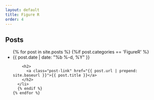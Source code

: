 ```yaml
---
layout: default
title: Figure R
order: 4
---
```


## Posts

<div class="home">

  <ul class="post-list">
    {% for post in site.posts %}
      {%if post.categories == 'FigureR' %}
      <li>
        <span class="post-meta">{{ post.date | date: "%b %-d, %Y" }}</span>

        <h2>
          <a class="post-link" href="{{ post.url | prepend: site.baseurl }}">{{ post.title }}</a>
        </h2>
      </li>
      {% endif %}
    {% endfor %}
  </ul>

  <!-- <p class="rss-subscribe">subscribe <a href="{{ "/feed.xml" | prepend: site.baseurl }}">via RSS</a></p> -->

</div>

<div class="home">
